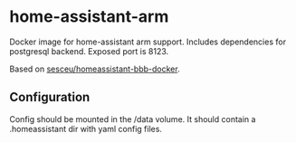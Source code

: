 # home-assistant-arm

Docker image for home-assistant arm support. Includes dependencies for postgresql backend. Exposed port is 8123.

Based on [sesceu/homeassistant-bbb-docker](https://github.com/sesceu/homeassistant-bbb-docker).

## Configuration

Config should be mounted in the /data volume. It should contain a .homeassistant dir with yaml config files.
